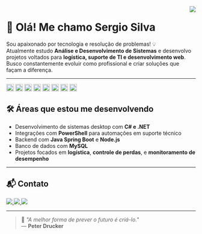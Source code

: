 <img align='right' src="https://github-readme-stats.vercel.app/api/top-langs/?username=Sergio-jr-Silva&layout=compact&langs_count=7&theme=midnight-purple"/>

# 👋 Olá! Me chamo **Sergio Silva**
Sou apaixonado por tecnologia e resolução de problemas! 💡  
Atualmente estudo **Análise e Desenvolvimento de Sistemas** e desenvolvo projetos voltados para **logística, suporte de TI e desenvolvimento web**.  
Busco constantemente evoluir como profissional e criar soluções que façam a diferença.

---
<p align="left">
  <img src="https://cdn.jsdelivr.net/gh/devicons/devicon/icons/java/java-original.svg" height="20" alt="Java"/>
  <img src="https://cdn.jsdelivr.net/gh/devicons/devicon/icons/react/react-original.svg" height="20" alt="React"/>
  <img src="https://cdn.jsdelivr.net/gh/devicons/devicon/icons/nodejs/nodejs-original.svg" height="20" alt="Node.js"/>
  <img src="https://cdn.jsdelivr.net/gh/devicons/devicon/icons/docker/docker-original.svg" height="20" alt="Docker"/>
  <img src="https://cdn.jsdelivr.net/gh/devicons/devicon/icons/mysql/mysql-original.svg" height="20" alt="MySQL"/>
  <img src="https://cdn.jsdelivr.net/gh/devicons/devicon/icons/git/git-original.svg" height="20" alt="Git"/>
  <img src="https://cdn.jsdelivr.net/gh/devicons/devicon/icons/windows8/windows8-original.svg" height="20" alt="Windows"/>
  <img src="https://cdn.jsdelivr.net/gh/devicons/devicon/icons/linux/linux-original.svg" height="20" alt="Linux"/>
</p>



## 🛠️ Áreas que estou me desenvolvendo

- Desenvolvimento de sistemas desktop com **C# e .NET**
- Integrações com **PowerShell** para automações em suporte técnico
- Backend com **Java Spring Boot** e **Node.js**
- Banco de dados com **MySQL**
- Projetos focados em **logística**, **controle de perdas**, e **monitoramento de desempenho**

---

## 📬 Contato

<a href="https://www.linkedin.com/in/sergio-silva-6928a4236/" target="_blank">
  <img src="https://img.shields.io/badge/-LinkedIn-%230077B5?style=for-the-badge&logo=linkedin&logoColor=white">
</a> 
<a href="mailto:juniosergio034@gmail.com">
  <img src="https://img.shields.io/badge/Gmail-D14836?style=for-the-badge&logo=gmail&logoColor=white">
</a>
<a href="https://www.instagram.com/sergio_jrsilva/" target="_blank">
  <img src="https://img.shields.io/badge/Instagram-E4405F?style=for-the-badge&logo=instagram&logoColor=white">
</a>

---

> 💬 *"A melhor forma de prever o futuro é criá-lo."*  
> — **Peter Drucker**

